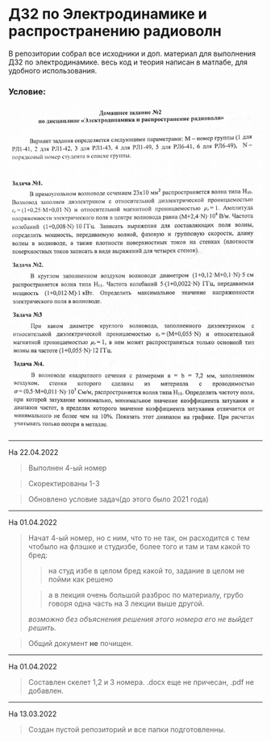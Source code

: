 # ДЗ2 по Электродинамике и распространению радиоволн

В репозитории собрал все исходники и доп. материал для выполнения ДЗ2 по электродинамике. весь код и теория написан в матлабе, для удобного использования. 
### Условие:

![](https://github.com/khosta77/ElectroDynamics/blob/main/%D0%9C%D0%B0%D1%82%D0%B5%D1%80%D0%B8%D0%B0%D0%BB%D1%8B%20%D0%BF%D1%80%D0%B5%D0%BF%D0%BE%D0%B4%D0%BE%D0%B2%D0%B0%D1%82%D0%B5%D0%BB%D1%8F/image/%D0%94%D0%972.PNG)
___
На 22.04.2022

> Выполнен 4-ый номер

> Скоректированы 1-3

> Обновлено условие задач(до этого было 2021 года)
___
На 01.04.2022

> Начат 4-ый номер, но с ним, что то не так, он расходится с тем чтобыло на флэшке и студизбе, более того и там и там какой то бред:
> > на студ избе в целом бред какой то, задание в целом не пойми как решено
> 
> > а в лекция очень большой разброс по материалу, грубо говоря одна часть на 3 лекции выше другой.
>  
> *возможно без объяснения решения этого номера его не выйдет решить.*

> Общий документ **не** почищен.
___
На 01.04.2022

> Составлен скелет 1,2 и 3 номера. .docx еще не причесан, .pdf не добавлен.
___
На 13.03.2022

> Создан пустой репозиторий и все папки подготовленны.
